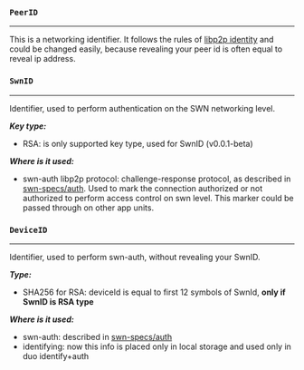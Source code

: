 ### ```PeerID```
---
This is a networking identifier. It follows the rules of [libp2p identity](https://github.com/libp2p/specs/blob/master/peer-ids/peer-ids.md) and could be changed easily, because revealing your peer id is often equal to reveal ip address.

### ```SwnID```
---
Identifier, used to perform authentication on the SWN networking level. 

***Key type:***
- RSA: is only supported key type, used for SwnID (v0.0.1-beta)

***Where is it used:***
- swn-auth libp2p protocol: challenge-response protocol, as described in [swn-specs/auth](github.com/neonyxhub/swn-specs/authentification). Used to mark the connection authorized or not authorized to perform access control on swn level. This marker could be passed through on other app units. 


### ```DeviceID```
---
Identifier, used to perform swn-auth, without revealing your SwnID.

***Type:***
- SHA256 for RSA: deviceId is equal to first 12 symbols of SwnId, **only if SwnID is RSA type**

***Where is it used:***
- swn-auth: described in [swn-specs/auth](github.com/neonyxhub/swn-specs/authentification)
- identifying: now this info is placed only in local storage and used only in duo identify+auth